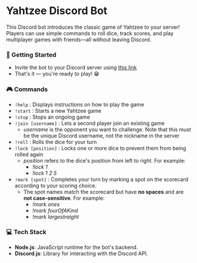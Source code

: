 # Yahtzee Discord Bot

This Discord bot introduces the classic game of Yahtzee to your server! Players can use simple commands to roll dice, track scores, and play multiplayer games with friends—all without leaving Discord.

### 🚀 Getting Started

* Invite the bot to your Discord server using [this link](https://discord.com/oauth2/authorize?client_id=1313522573845200948)
* That's it — you're ready to play! 😁

### 🎮 Commands

* `!help` : Displays instructions on how to play the game
* `!start` : Starts a new Yahtzee game
* `!stop` : Stops an ongoing game
* `!join [username]` : Lets a second player join an existing game
    * *username* is the opponent you want to challenge. Note that this must be the unique Discord username, not the nickname in the server
* `!roll` : Rolls the dice for your turn
* `!lock [position]` : Locks one or more dice to prevent them from being rolled again
    * *position* refers to the dice's position from left to right. For example:
        * *!lock 1*
        * *!lock 1 2 5*
* `!mark [spot]` : Completes your turn by marking a spot on the scorecard according to your scoring choice. 
    * The spot names match the scorecard but have **no spaces** and are **not case-sensitive**. For example:
        * *!mark ones*
        * *!mark fourOfAKind*
        * *!mark largestraight*

### 💻 Tech Stack

* **Node.js**: JavaScript runtime for the bot's backend.
* **Discord.js**: Library for interacting with the Discord API.